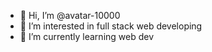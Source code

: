 - 👋 Hi, I’m @avatar-10000
- 👀 I’m interested in full stack web developing
- 🌱 I’m currently learning web dev

<!---
avatar-10000/avatar-10000 is a ✨ special ✨ repository because its `README.md` (this file) appears on your GitHub profile.
You can click the Preview link to take a look at your changes.
--->
